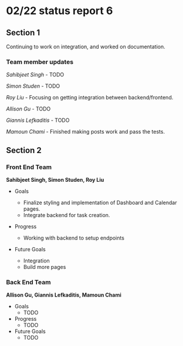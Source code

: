 # 02/22 status report 6

## Section 1
Continuing to work on integration, and worked on documentation.

### Team member updates
*Sahibjeet Singh* - TODO  

*Simon Studen* - TODO  

*Roy Liu* -  Focusing on getting integration between backend/frontend. 

*Allison Gu* -  TODO  

*Giannis Lefkaditis* - TODO  

*Mamoun Chami* - Finished making posts work and pass the tests.  


## Section 2

### Front End Team
**Sahibjeet Singh, Simon Studen, Roy Liu**
* Goals
  - Finalize styling and implementation of Dashboard and Calendar pages.
  - Integrate backend for task creation.

* Progress
  * Working with backend to setup endpoints

* Future Goals
  * Integration
  * Build more pages
 
### Back End Team
**Allison Gu, Giannis Lefkaditis, Mamoun Chami**

* Goals   
  * TODO  
* Progress   
  * TODO  
* Future Goals   
  * TODO  
